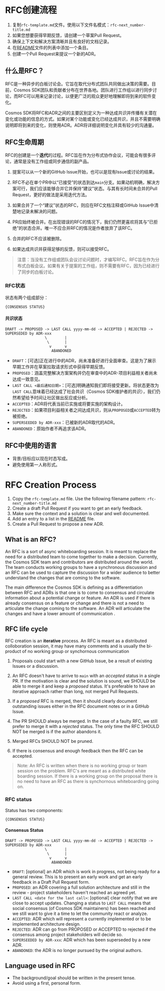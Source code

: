 # RFC创建流程

1. 复制`rfc-template.md`文件。使用以下文件名模式：`rfc-next_number-title.md`
2. 如果您想要获得早期反馈，请创建一个草案Pull Request。
3. 确保上下文和解决方案清晰并且有良好的文档记录。
4. 在[README](README.md)文件的列表中添加一个条目。
5. 创建一个Pull Request来提议一个新的ADR。

## 什么是RFC？

RFC是一种异步的白板讨论会。它旨在取代分布式团队共同做出决策的需要。目前，Cosmos SDK团队和贡献者分布在世界各地。团队进行工作组以进行同步讨论，而RFC可以用来记录讨论，以便更广泛的观众更好地理解即将到来的软件变化。

Cosmos SDK将RFC和ADR之间的主要区别定义为一种达成共识并传播有关潜在变化或功能的信息的方式。如果对某个功能或变化已经达成共识，并且不需要明确说明即将到来的变化，则使用ADR。ADR将详细说明变化并具有较少的沟通量。

## RFC生命周期

RFC的创建是一个**迭代**的过程。RFC旨在作为分布式协作会议，可能会有很多评论，通常是没有工作组或同步通信的副产品。

1. 提案可以从一个新的GitHub Issue开始，也可以是现有Issue或讨论的结果。

2. RFC不必在单个PR中以“已接受”的状态到达`main`分支。如果动机明确，解决方案可行，我们应该能够合并它并保持“建议”状态。与其有长时间未合并的Pull Request，更好的做法是采用迭代方法。

3. 如果合并了一个“建议”状态的RFC，则应在RFC文档注释或GitHub Issue中清楚地记录未解决的问题。

4. PR应始终被合并。在出现错误的RFC的情况下，我们仍然更喜欢将其与“已拒绝”的状态合并。唯一不应合并RFC的情况是作者放弃了该RFC。

5. 合并的RFC不应该被删除。

6. 如果达成共识并获得足够的反馈，则可以接受RFC。

> 注意：当没有工作组或团队会议讨论问题时，才编写RFC。RFC旨在作为分布式白板会议。如果有关于提案的工作组，则不需要有RFC，因为已经进行了同步的白板讨论。

### RFC状态

状态有两个组成部分：

```text
{CONSENSUS STATUS}
```

#### 共识状态

```text
DRAFT -> PROPOSED -> LAST CALL yyyy-mm-dd -> ACCEPTED | REJECTED -> SUPERSEDED by ADR-xxx
                  \        |
                   \       |
                    v      v
                     ABANDONED
```

* `DRAFT`：[可选]正在进行中的ADR，尚未准备好进行全面审查。这是为了展示早期工作并在草案拉取请求形式中获得早期反馈。
* `PROPOSED`：涵盖完整解决方案架构并仍在审查中的ADR-项目利益相关者尚未达成一致意见。
* `LAST CALL <最后通知日期>`：[可选]明确通知我们即将接受更新。将状态更改为`LAST CALL`意味着已经达成了社会共识（Cosmos SDK维护者的共识），我们仍然希望给予时间让社区做出反应或分析。
* `ACCEPTED`：ADR将代表当前已实施或将要实施的架构设计。
* `REJECTED`：如果项目利益相关者之间达成共识，则从`PROPOSED`或`ACCEPTED`转为被拒绝。
* `SUPERSEEDED by ADR-xxx`：已被新的ADR取代的ADR。
* `ABANDONED`：原始作者不再追求该ADR。

## RFC中使用的语言

* 背景/目标应以现在时态写成。
* 避免使用第一人称形式。


# RFC Creation Process

1. Copy the `rfc-template.md` file. Use the following filename pattern: `rfc-next_number-title.md`
2. Create a draft Pull Request if you want to get an early feedback.
3. Make sure the context and a solution is clear and well documented.
4. Add an entry to a list in the [README](README.md) file.
5. Create a Pull Request to propose a new ADR.

## What is an RFC?

An RFC is a sort of async whiteboarding session. It is meant to replace the need for a distributed team to come together to make a decision. Currently, the Cosmos SDK team and contributors are distributed around the world. The team conducts working groups to have a synchronous discussion and an RFC can be used to capture the discussion for a wider audience to better understand the changes that are coming to the software. 

The main difference the Cosmos SDK is defining as a differentiation between RFC and ADRs is that one is to come to consensus and circulate information about a potential change or feature. An ADR is used if there is already consensus on a feature or change and there is not a need to articulate the change coming to the software. An ADR will articulate the changes and have a lower amount of communication .   

## RFC life cycle

RFC creation is an **iterative** process. An RFC is meant as a distributed colloboration session, it may have many comments and is usually the bi-product of no working group or synchornous communication 

1. Proposals could start with a new GitHub Issue,  be a result of existing Issues or a discussion.

2. An RFC doesn't have to arrive to `main` with an _accepted_ status in a single PR. If the motivation is clear and the solution is sound, we SHOULD be able to merge it and keep a _proposed_ status. It's preferable to have an iterative approach rather than long, not merged Pull Requests.

3. If a _proposed_ RFC is merged, then it should clearly document outstanding issues either in the RFC document notes or in a GitHub Issue.

4. The PR SHOULD always be merged. In the case of a faulty RFC, we still prefer to  merge it with a _rejected_ status. The only time the RFC SHOULD NOT be merged is if the author abandons it.

5. Merged RFCs SHOULD NOT be pruned.

6. If there is consensus and enough feedback then the RFC can be accepted. 

> Note: An RFC is written when there is no working group or team session on the problem. RFC's are meant as a distributed white boarding session. If there is a working group on the proposal there is no need to have an RFC as there is synchornous whiteboarding going on. 

### RFC status

Status has two components:

```text
{CONSENSUS STATUS}
```

#### Consensus Status

```text
DRAFT -> PROPOSED -> LAST CALL yyyy-mm-dd -> ACCEPTED | REJECTED -> SUPERSEDED by ADR-xxx
                  \        |
                   \       |
                    v      v
                     ABANDONED
```

* `DRAFT`: [optional] an ADR which is work in progress, not being ready for a general review. This is to present an early work and get an early feedback in a Draft Pull Request form.
* `PROPOSED`: an ADR covering a full solution architecture and still in the review - project stakeholders haven't reached an agreed yet.
* `LAST CALL <date for the last call>`: [optional] clear notify that we are close to accept updates. Changing a status to `LAST CALL` means that social consensus (of Cosmos SDK maintainers) has been reached and we still want to give it a time to let the community react or analyze.
* `ACCEPTED`: ADR which will represent a currently implemented or to be implemented architecture design.
* `REJECTED`: ADR can go from PROPOSED or ACCEPTED to rejected if the consensus among project stakeholders will decide so.
* `SUPERSEEDED by ADR-xxx`: ADR which has been superseded by a new ADR.
* `ABANDONED`: the ADR is no longer pursued by the original authors.

## Language used in RFC

* The background/goal should be written in the present tense.
* Avoid using a first, personal form.
